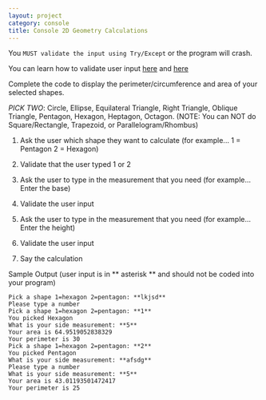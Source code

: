 ```yaml
---
layout: project
category: console
title: Console 2D Geometry Calculations
---
```


You ```MUST validate the input using Try/Except``` or the program will crash.

You can learn how to validate user input [here](https://www.101computing.net/number-only/) and [here](https://www.w3schools.com/python/python_try_except.asp)

Complete the code to display the perimeter/circumference and area of your selected shapes.

*PICK TWO*: Circle, Ellipse, Equilateral Triangle, Right Triangle, Oblique Triangle, Pentagon, Hexagon, Heptagon, Octagon. (NOTE: You can NOT do Square/Rectangle, Trapezoid, or Parallelogram/Rhombus)

1. Ask the user which shape they want to calculate (for example... 1 = Pentagon 2 = Hexagon)

2. Validate that the user typed 1 or 2

3. Ask the user to type in the measurement that you need (for example... Enter the base)

4. Validate the user input

5. Ask the user to type in the measurement that you need (for example... Enter the height)

6. Validate the user input

7. Say the calculation

Sample Output (user input is in ** asterisk ** and should not be coded into your program)
```
Pick a shape 1=hexagon 2=pentagon: **lkjsd**
Please type a number
Pick a shape 1=hexagon 2=pentagon: **1**
You picked Hexagon
What is your side measurement: **5**
Your area is 64.9519052838329
Your perimeter is 30
Pick a shape 1=hexagon 2=pentagon: **2**
You picked Pentagon
What is your side measurement: **afsdg**
Please type a number
What is your side measurement: **5**
Your area is 43.01193501472417
Your perimeter is 25
```
